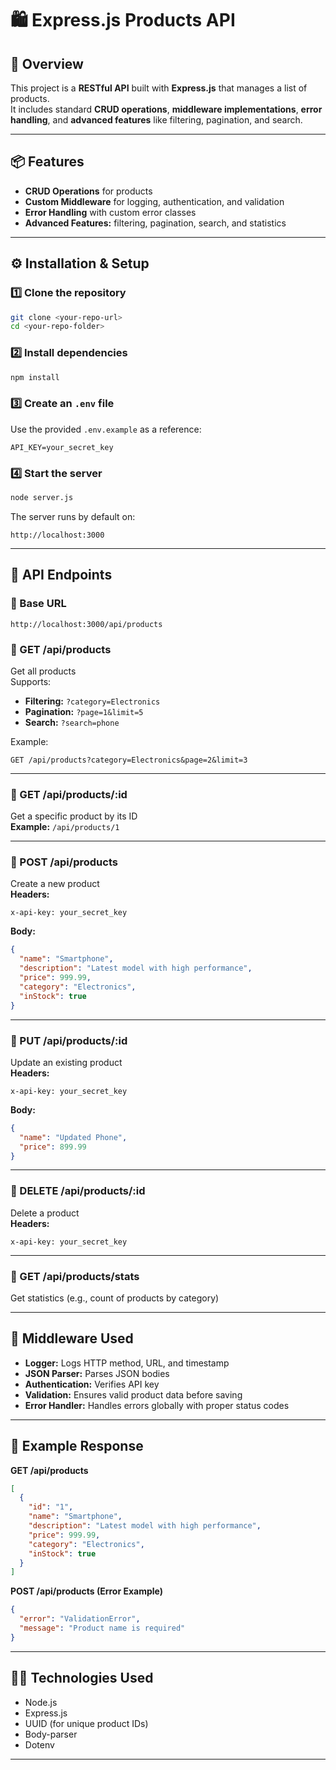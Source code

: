 # 🛍️ Express.js Products API

## 🚀 Overview
This project is a **RESTful API** built with **Express.js** that manages a list of products.  
It includes standard **CRUD operations**, **middleware implementations**, **error handling**, and **advanced features** like filtering, pagination, and search.

---

## 📦 Features
- **CRUD Operations** for products  
- **Custom Middleware** for logging, authentication, and validation  
- **Error Handling** with custom error classes  
- **Advanced Features:** filtering, pagination, search, and statistics

---

## ⚙️ Installation & Setup

### 1️⃣ Clone the repository
```bash
git clone <your-repo-url>
cd <your-repo-folder>
```

### 2️⃣ Install dependencies
```bash
npm install
```

### 3️⃣ Create an `.env` file
Use the provided `.env.example` as a reference:
```
API_KEY=your_secret_key
```

### 4️⃣ Start the server
```bash
node server.js
```

The server runs by default on:
```
http://localhost:3000
```

---

## 📡 API Endpoints

### 🧾 Base URL
```
http://localhost:3000/api/products
```

### 🔹 GET /api/products
Get all products  
Supports:
- **Filtering:** `?category=Electronics`
- **Pagination:** `?page=1&limit=5`
- **Search:** `?search=phone`

Example:
```
GET /api/products?category=Electronics&page=2&limit=3
```

---

### 🔹 GET /api/products/:id
Get a specific product by its ID  
**Example:** `/api/products/1`

---

### 🔹 POST /api/products
Create a new product  
**Headers:**
```
x-api-key: your_secret_key
```
**Body:**
```json
{
  "name": "Smartphone",
  "description": "Latest model with high performance",
  "price": 999.99,
  "category": "Electronics",
  "inStock": true
}
```

---

### 🔹 PUT /api/products/:id
Update an existing product  
**Headers:**
```
x-api-key: your_secret_key
```
**Body:**
```json
{
  "name": "Updated Phone",
  "price": 899.99
}
```

---

### 🔹 DELETE /api/products/:id
Delete a product  
**Headers:**
```
x-api-key: your_secret_key
```

---

### 🔹 GET /api/products/stats
Get statistics (e.g., count of products by category)

---

## 🧩 Middleware Used
- **Logger:** Logs HTTP method, URL, and timestamp  
- **JSON Parser:** Parses JSON bodies  
- **Authentication:** Verifies API key  
- **Validation:** Ensures valid product data before saving  
- **Error Handler:** Handles errors globally with proper status codes  

---

## 🧪 Example Response

**GET /api/products**
```json
[
  {
    "id": "1",
    "name": "Smartphone",
    "description": "Latest model with high performance",
    "price": 999.99,
    "category": "Electronics",
    "inStock": true
  }
]
```

**POST /api/products (Error Example)**
```json
{
  "error": "ValidationError",
  "message": "Product name is required"
}
```

---

## 👨‍💻 Technologies Used
- Node.js
- Express.js
- UUID (for unique product IDs)
- Body-parser
- Dotenv

---



